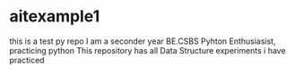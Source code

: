 # aitexample1
this is a test py repo
I am a seconder year BE.CSBS Pyhton Enthusiasist, practicing python
This repository has all Data Structure experiments i have practiced 
